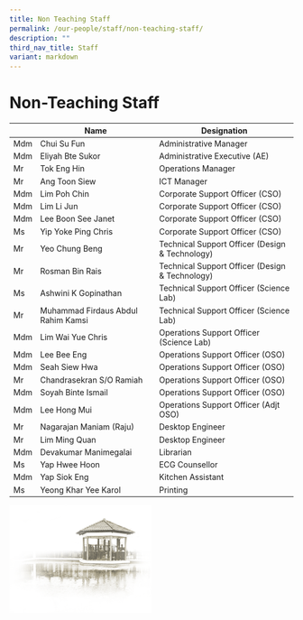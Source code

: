 ```yaml
---
title: Non Teaching Staff
permalink: /our-people/staff/non-teaching-staff/
description: ""
third_nav_title: Staff
variant: markdown
---
```

# **Non-Teaching Staff**

|  | Name | Designation |
| --- | --- | --- |
| Mdm | Chui Su Fun | Administrative Manager |
| Mdm | Eliyah Bte Sukor | Administrative Executive (AE) |
| Mr | Tok Eng Hin | Operations Manager |
| Mr | Ang Toon Siew | ICT Manager |
| Mdm | Lim Poh Chin | Corporate Support Officer (CSO) |
| Mdm | Lim Li Jun&nbsp; | Corporate Support Officer (CSO)&nbsp; |
| Mdm | Lee Boon See Janet&nbsp; | Corporate Support Officer (CSO)&nbsp; |
| Ms | Yip Yoke Ping Chris | Corporate Support Officer (CSO)&nbsp; |
| Mr | Yeo Chung Beng | Technical Support Officer (Design &amp; Technology) |
| Mr | Rosman Bin Rais | Technical Support Officer (Design &amp; Technology) |
| Ms | Ashwini K Gopinathan | Technical Support Officer (Science Lab) |
| Mr | Muhammad Firdaus Abdul Rahim Kamsi | Technical Support Officer (Science Lab) |
| Mdm | Lim Wai Yue Chris | Operations Support Officer  (Science Lab) |
| Mdm | Lee Bee Eng | Operations Support Officer (OSO) |
| Mdm | Seah Siew Hwa | Operations Support Officer (OSO) |
| Mr | Chandrasekran S/O Ramiah | Operations Support Officer (OSO) |
| Mdm | Soyah Binte Ismail | Operations Support Officer (OSO) |
| Mdm | Lee Hong Mui | Operations Support Officer (Adjt OSO) |
| Mr | Nagarajan Maniam (Raju) | Desktop Engineer |
| Mr&nbsp; | Lim Ming Quan&nbsp; | Desktop Engineer&nbsp; |
| Mdm | Devakumar Manimegalai | Librarian |
| Ms | Yap Hwee Hoon&nbsp; | ECG Counsellor |
| Mdm | Yap Siok Eng&nbsp; | Kitchen Assistant |
| Ms | Yeong Khar Yee Karol&nbsp; | Printing |


<img src="/images/pavilion.png" style="width:50%">